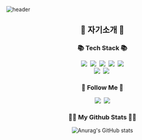 ![header](https://capsule-render.vercel.app/api?type=slice&color=gradient&height=300&section=header&text=Hello!!%20I'm%20Junseung%20Hwang&fontSize=60)

<h2 align = "center"> 👏 자기소개 👏 </h2>
<p align = "center">

</p>

<h3 align="center">📚 Tech Stack 📚</h3>
<p align="center">
  <img src="https://img.shields.io/badge/Python-3766AB?style=flat-square&logo=Python&logoColor=white"/></a>&nbsp 
  <img src="https://img.shields.io/badge/JAVA-007396?style=flat-square&logo=JAVA&logoColor=white"/></a>&nbsp 
  <img src="https://img.shields.io/badge/HTML5-E34F26?style=flat-square&logo=HTML5&logoColor=white"/></a>&nbsp 
  <img src="https://img.shields.io/badge/CSS3-572B6?style=flat-square&logo=CSS3&logoColor=white"/></a>&nbsp 
  <img src="https://img.shields.io/badge/Javascript-ffb13b?style=flat-square&logo=javascript&logoColor=white"/></a>
  <br>
  <img src="https://img.shields.io/badge/Spring-6DB33F?style=flat-square&logo=Spring&logoColor=white"/></a>&nbsp 
  <img src="https://img.shields.io/badge/Django-092E20?style=flat-square&logo=Django&logoColor=white"/></a>&nbsp 
  
</p>

<h3 align="center">🌈 Follow Me 🌈</h3>
<p align="center">
  <a href="https://velog.io/@turtle601" target="_blank"><img src="https://img.shields.io/badge/Velog-20c997?style=flat-square&logo=Vimeo&logoColor=white"/></a></a>&nbsp
  <a href="mailto:poomaneoung1@gmail.com"><img src="https://img.shields.io/badge/Gmail-d14836?style=flat-square&logo=Gmail&logoColor=white&link=poomaneoung1@gmail.com"/></a>
</p>

<h3 align="center">👩‍💻 My Github Stats 👩‍💻</h3>
<div align="center">

![Anurag's GitHub stats](https://github-readme-stats.vercel.app/api?username=turtle601&show_icons=true&theme=radical&hide=contribs,prs)

</div>
